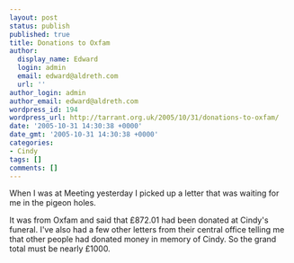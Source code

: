 ```yaml
---
layout: post
status: publish
published: true
title: Donations to Oxfam
author:
  display_name: Edward
  login: admin
  email: edward@aldreth.com
  url: ''
author_login: admin
author_email: edward@aldreth.com
wordpress_id: 194
wordpress_url: http://tarrant.org.uk/2005/10/31/donations-to-oxfam/
date: '2005-10-31 14:30:38 +0000'
date_gmt: '2005-10-31 14:30:38 +0000'
categories:
- Cindy
tags: []
comments: []
---
```


When I was at Meeting yesterday I picked up a letter that was waiting
for me in the pigeon holes.

It was from Oxfam and said that £872.01 had been donated at Cindy\'s
funeral. I\'ve also had a few other letters from their central office
telling me that other people had donated money in memory of Cindy. So
the grand total must be nearly £1000.

